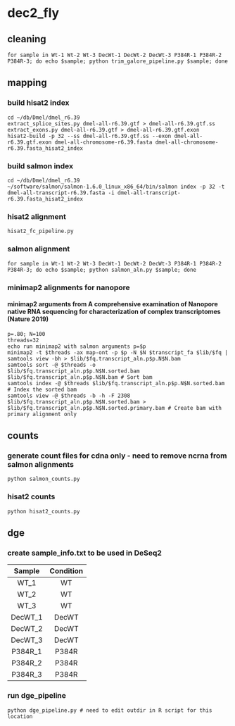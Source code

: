 # dec2_fly
## cleaning
`for sample in Wt-1 Wt-2 Wt-3 DecWt-1 DecWt-2 DecWt-3 P384R-1 P384R-2 P384R-3; do echo $sample; python trim_galore_pipeline.py $sample; done`  

## mapping
### build hisat2 index
`cd ~/db/Dmel/dmel_r6.39`  
`extract_splice_sites.py dmel-all-r6.39.gtf > dmel-all-r6.39.gtf.ss`  
`extract_exons.py dmel-all-r6.39.gtf > dmel-all-r6.39.gtf.exon`  
`hisat2-build -p 32 --ss dmel-all-r6.39.gtf.ss --exon dmel-all-r6.39.gtf.exon dmel-all-chromosome-r6.39.fasta dmel-all-chromosome-r6.39.fasta_hisat2_index`  

### build salmon index
`cd ~/db/Dmel/dmel_r6.39`  
`~/software/salmon/salmon-1.6.0_linux_x86_64/bin/salmon index -p 32 -t dmel-all-transcript-r6.39.fasta -i dmel-all-transcript-r6.39.fasta_hisat2_index`  

### hisat2 alignment
`hisat2_fc_pipeline.py`  

### salmon alignment 
`for sample in Wt-1 Wt-2 Wt-3 DecWt-1 DecWt-2 DecWt-3 P384R-1 P384R-2 P384R-3; do echo $sample; python salmon_aln.py $sample; done`  

### minimap2 alignments for nanopore
#### minimap2 arguments from A comprehensive examination of Nanopore native RNA sequencing for characterization of complex transcriptomes (Nature 2019)
`p=.80; N=100`  
`threads=32`  
`echo run minimap2 with salmon arguments p=$p`  
`minimap2 -t $threads -ax map-ont -p $p -N $N $transcript_fa $lib/$fq | samtools view -bh > $lib/$fq.transcript_aln.p$p.N$N.bam`  
`samtools sort -@ $threads -o $lib/$fq.transcript_aln.p$p.N$N.sorted.bam $lib/$fq.transcript_aln.p$p.N$N.bam # Sort bam`  
`samtools index -@ $threads $lib/$fq.transcript_aln.p$p.N$N.sorted.bam # Index the sorted bam`  
`samtools view -@ $threads -b -h -F 2308 $lib/$fq.transcript_aln.p$p.N$N.sorted.bam > $lib/$fq.transcript_aln.p$p.N$N.sorted.primary.bam # Create bam with primary alignment only`  

## counts
### generate count files for cdna only - need to remove ncrna from salmon alignments
`python salmon_counts.py`  

### hisat2 counts
`python hisat2_counts.py`  

## dge
### create sample_info.txt to be used in DeSeq2
| Sample  | Condition |
|:-------:|:---------:|
| WT_1    | WT        |
| WT_2    | WT        |
| WT_3    | WT        |
| DecWT_1 | DecWT     |
| DecWT_2 | DecWT     |
| DecWT_3 | DecWT     |
| P384R_1 | P384R     |
| P384R_2 | P384R     |
| P384R_3 | P384R     |

### run dge_pipeline
`python dge_pipeline.py # need to edit outdir in R script for this location`  

